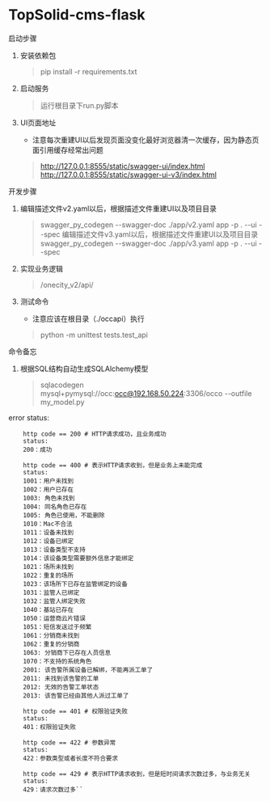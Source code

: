 # TopSolid-cms-flask
启动步骤

1.  安装依赖包
    > pip install -r requirements.txt

2.  启动服务
    >运行根目录下run.py脚本

3. UI页面地址
    * 注意每次重建UI以后发现页面没变化最好浏览器清一次缓存，因为静态页面引用缓存经常出问题
    > http://127.0.0.1:8555/static/swagger-ui/index.html
	> http://127.0.0.1:8555/static/swagger-ui-v3/index.html

开发步骤

1.  编辑描述文件v2.yaml以后，根据描述文件重建UI以及项目目录
    >swagger_py_codegen --swagger-doc ./app/v2.yaml app -p . --ui --spec
	编辑描述文件v3.yaml以后，根据描述文件重建UI以及项目目录
    >swagger_py_codegen --swagger-doc ./app/v3.yaml app -p . --ui --spec

2.  实现业务逻辑
    >/onecity_v2/api/

3.  测试命令
    * 注意应该在根目录（./occapi）执行
    > python -m unittest tests.test_api

命令备忘

1.  根据SQL结构自动生成SQLAlchemy模型
    > sqlacodegen mysql+pymysql://occ:occ@192.168.50.224:3306/occo --outfile my_model.py


error status:
        
        http code == 200 # HTTP请求成功，且业务成功
        status:
        200：成功        
        
        http code == 400 # 表示HTTP请求收到，但是业务上未能完成
        status:
        1001：用户未找到
        1002：用户已存在
        1003: 角色未找到
        1004: 同名角色已存在
        1005: 角色已使用，不能删除
        1010：Mac不合法
        1011：设备未找到
        1012：设备已绑定
        1013：设备类型不支持
        1014：该设备类型需要额外信息才能绑定
        1021：场所未找到
        1022：重复的场所
        1023：该场所下已存在监管绑定的设备
        1031：监管人已绑定
        1032：监管人绑定失败
        1040：基站已存在
        1050：运营商云片错误
        1051：短信发送过于频繁
        1061：分销商未找到
        1062：重复的分销商
        1063: 分销商下已存在人员信息
        1070：不支持的系统角色
        2001: 该告警所属设备已解绑，不能再派工单了
        2011: 未找到该告警的工单
        2012: 无效的告警工单状态
        2013: 该告警已经由其他人派过工单了

        http code == 401 # 权限验证失败
        status:
        401：权限验证失败
        
        http code == 422 # 参数异常
        status:
        422：参数类型或者长度不符合要求
        
        http code == 429 # 表示HTTP请求收到，但是短时间请求次数过多，与业务无关
        status:
        429：请求次数过多``
